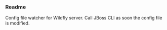### Readme
Config file watcher for Wildfly server. Call JBoss CLI as soon the config file is modified. 